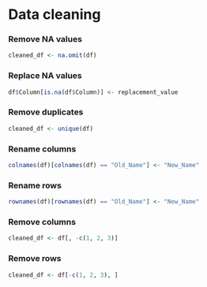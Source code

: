 # Data cleaning

### Remove NA values

```r
cleaned_df <- na.omit(df)
```

### Replace NA values

```r
df$Column[is.na(df$Column)] <- replacement_value
```

### Remove duplicates

```r
cleaned_df <- unique(df)
```

### Rename columns

```r
colnames(df)[colnames(df) == "Old_Name"] <- "New_Name"
```

### Rename rows

```r
rownames(df)[rownames(df) == "Old_Name"] <- "New_Name"
```

### Remove columns

```r
cleaned_df <- df[, -c(1, 2, 3)]
```

### Remove rows

```r
cleaned_df <- df[-c(1, 2, 3), ]
```
